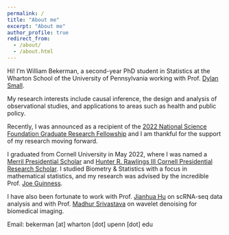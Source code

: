 ```yaml
---
permalink: /
title: "About me"
excerpt: "About me"
author_profile: true
redirect_from: 
  - /about/
  - /about.html
---
```


Hi! I’m William Bekerman, a second-year PhD student in Statistics at the Wharton School of the University of Pennsylvania working with Prof. [Dylan Small](https://statistics.wharton.upenn.edu/profile/dsmall/).

My research interests include causal inference, the design and analysis of observational studies, and applications to areas such as health and public policy.

Recently, I was announced as a recipient of the [2022 National Science Foundation Graduate Research Fellowship](https://www.nsfgrfp.org/) and I am thankful for the support of my research moving forward.

I graduated from Cornell University in May 2022, where I was named a [Merril Presidential Scholar](https://scl.cornell.edu/about-scl/awards-funding/merrill-presidential-scholars-program) and [Hunter R. Rawlings III Cornell Presidential Research Scholar](https://scl.cornell.edu/get-involved/cornell-commitment/rawlings-cornell-presidential-research-scholars). I studied Biometry & Statistics with a focus in mathematical statistics, and my research was advised by the incredible Prof. [Joe Guinness](http://guinness.cals.cornell.edu/).

I have also been fortunate to work with Prof. [Jianhua Hu](https://www.publichealth.columbia.edu/people/our-faculty/jh3992) on scRNA-seq data analysis and with Prof. [Madhur Srivastava](https://chemistry.cornell.edu/madhur-srivastava) on wavelet denoising for biomedical imaging.

Email: bekerman [at] wharton [dot] upenn [dot] edu
